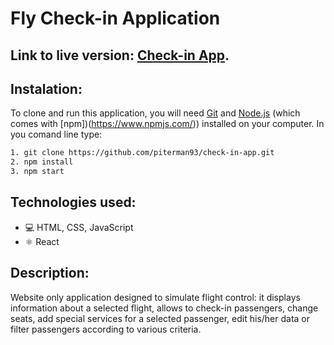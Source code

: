 # Fly Check-in Application

## Link to live version: [Check-in App](https://piterman93.github.io/check-in-app/).

## Instalation:

To clone and run this application, you will need [Git](https://git-scm.com/) and [Node.js](https://nodejs.org/en/) (which comes with [npm])(https://www.npmjs.com/)) installed on your computer. In you comand line type: 

```bash 
1. git clone https://github.com/piterman93/check-in-app.git
2. npm install
3. npm start
```

## Technologies used:

* 💻 HTML, CSS, JavaScript
* ⚛️ React


## Description:

Website only application designed to simulate flight control: it displays information about a selected flight, allows to check-in passengers, change seats, add special services for a selected passenger, edit his/her data or filter passengers according to various criteria.

